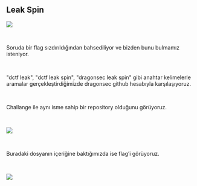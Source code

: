 ## Leak Spin

![](https://i.ibb.co/KjBkst6/leak1.png)

<br>

Soruda bir flag sızdırıldığından bahsediliyor ve bizden bunu bulmamız isteniyor.

<br>

"dctf leak", "dctf leak spin", "dragonsec leak spin" gibi anahtar kelimelerle aramalar gerçekleştirdiğimizde dragonsec github hesabıyla karşılaşıyoruz.

<br>

Challange ile aynı isme sahip bir repository olduğunu görüyoruz.

<br>

![](https://i.ibb.co/LnpffBQ/leak2.png)

<br>

Buradaki dosyanın içeriğine baktığımızda ise flag’i görüyoruz.

<br>

![](https://i.ibb.co/Hxcw3nC/leak3.png)
